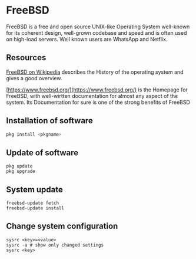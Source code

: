 # FreeBSD

FreeBSD is a free and open source UNIX-like Operating System well-known for its coherent design, well-grown codebase and speed and is often used on high-load servers. Well known users are WhatsApp and Netflix.

## Resources

[FreeBSD on Wikipedia](https://en.wikipedia.org/wiki/FreeBSD) describes the History of the operating system and gives a good overview.

[https://www.freebsd.org/](https://www.freebsd.org/) is the Homepage for FreeBSD, with well-wirtten documentation for almost any aspect of the system. Its Documentation for sure is one of the strong benefits of FreeBSD

## Installation of software

```bash
pkg install <pkgname>
```

## Update of software

```
pkg update
pkg upgrade
```

## System update

```
freebsd-update fetch
freebsd-update install
```

## Change system configuration

```
sysrc <key>=<value>
sysrc -a # show only changed settings
sysrc <key>
```



